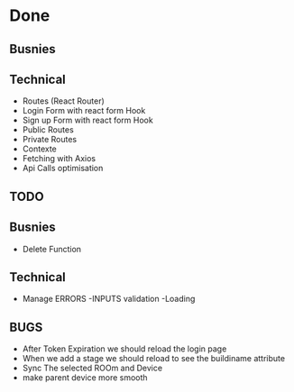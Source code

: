 # Done
## Busnies 

## Technical
- Routes (React Router)
- Login Form with react form Hook
- Sign up Form with react form Hook
- Public Routes
- Private Routes
- Contexte 
- Fetching with Axios
- Api Calls optimisation 

## TODO

## Busnies 
- Delete Function
## Technical
- Manage ERRORS 
-INPUTS validation
-Loading 


## BUGS
- After Token Expiration we should reload the login page
- When we add a stage we should reload to see the buildiname attribute
- Sync The selected ROOm and Device 
- make parent device more smooth
